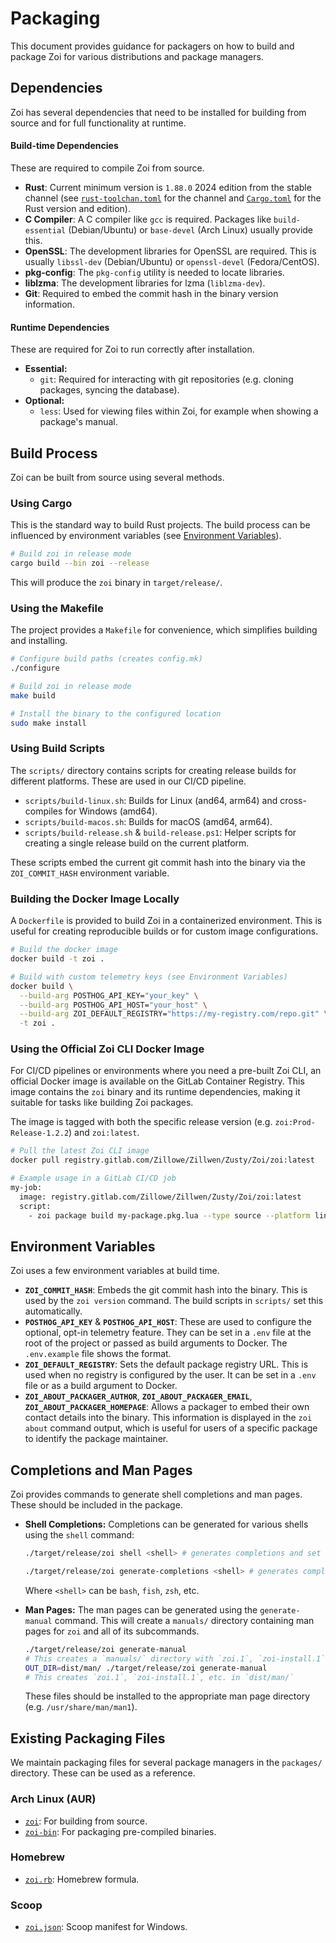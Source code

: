 # Packaging

This document provides guidance for packagers on how to build and package Zoi for various distributions and package managers.

## Dependencies

Zoi has several dependencies that need to be installed for building from source and for full functionality at runtime.

#### Build-time Dependencies

These are required to compile Zoi from source.

- **Rust**: Current minimum version is `1.88.0` 2024 edition from the stable channel (see [`rust-toolchan.toml`](./rust-toolchain.toml) for the channel and [`Cargo.toml`](./Cargo.toml) for the Rust version and edition).
- **C Compiler**: A C compiler like `gcc` is required. Packages like `build-essential` (Debian/Ubuntu) or `base-devel` (Arch Linux) usually provide this.
- **OpenSSL**: The development libraries for OpenSSL are required. This is usually `libssl-dev` (Debian/Ubuntu) or `openssl-devel` (Fedora/CentOS).
- **pkg-config**: The `pkg-config` utility is needed to locate libraries.
- **liblzma**: The development libraries for lzma (`liblzma-dev`).
- **Git**: Required to embed the commit hash in the binary version information.

#### Runtime Dependencies

These are required for Zoi to run correctly after installation.

- **Essential:**
  - `git`: Required for interacting with git repositories (e.g. cloning packages, syncing the database).
- **Optional:**
  - `less`: Used for viewing files within Zoi, for example when showing a package's manual.

## Build Process

Zoi can be built from source using several methods.

### Using Cargo

This is the standard way to build Rust projects. The build process can be influenced by environment variables (see [Environment Variables](#environment-variables)).

```sh
# Build zoi in release mode
cargo build --bin zoi --release
```

This will produce the `zoi` binary in `target/release/`.

### Using the Makefile

The project provides a `Makefile` for convenience, which simplifies building and installing.

```sh
# Configure build paths (creates config.mk)
./configure

# Build zoi in release mode
make build

# Install the binary to the configured location
sudo make install
```

### Using Build Scripts

The `scripts/` directory contains scripts for creating release builds for different platforms. These are used in our CI/CD pipeline.

- `scripts/build-linux.sh`: Builds for Linux (and64, arm64) and cross-compiles for Windows (amd64).
- `scripts/build-macos.sh`: Builds for macOS (amd64, arm64).
- `scripts/build-release.sh` & `build-release.ps1`: Helper scripts for creating a single release build on the current platform.

These scripts embed the current git commit hash into the binary via the `ZOI_COMMIT_HASH` environment variable.

### Building the Docker Image Locally

A `Dockerfile` is provided to build Zoi in a containerized environment. This is useful for creating reproducible builds or for custom image configurations.

```sh
# Build the docker image
docker build -t zoi .

# Build with custom telemetry keys (see Environment Variables)
docker build \
  --build-arg POSTHOG_API_KEY="your_key" \
  --build-arg POSTHOG_API_HOST="your_host" \
  --build-arg ZOI_DEFAULT_REGISTRY="https://my-registry.com/repo.git" \
  -t zoi .
```

### Using the Official Zoi CLI Docker Image

For CI/CD pipelines or environments where you need a pre-built Zoi CLI, an official Docker image is available on the GitLab Container Registry. This image contains the `zoi` binary and its runtime dependencies, making it suitable for tasks like building Zoi packages.

The image is tagged with both the specific release version (e.g. `zoi:Prod-Release-1.2.2`) and `zoi:latest`.

```sh
# Pull the latest Zoi CLI image
docker pull registry.gitlab.com/Zillowe/Zillwen/Zusty/Zoi/zoi:latest

# Example usage in a GitLab CI/CD job
my-job:
  image: registry.gitlab.com/Zillowe/Zillwen/Zusty/Zoi/zoi:latest
  script:
    - zoi package build my-package.pkg.lua --type source --platform linux-amd64
```

## Environment Variables

Zoi uses a few environment variables at build time.

- **`ZOI_COMMIT_HASH`**: Embeds the git commit hash into the binary. This is used by the `zoi version` command. The build scripts in `scripts/` set this automatically.
- **`POSTHOG_API_KEY`** & **`POSTHOG_API_HOST`**: These are used to configure the optional, opt-in telemetry feature. They can be set in a `.env` file at the root of the project or passed as build arguments to Docker. The `.env.example` file shows the format.
- **`ZOI_DEFAULT_REGISTRY`**: Sets the default package registry URL. This is used when no registry is configured by the user. It can be set in a `.env` file or as a build argument to Docker.
- **`ZOI_ABOUT_PACKAGER_AUTHOR`**, **`ZOI_ABOUT_PACKAGER_EMAIL`**, **`ZOI_ABOUT_PACKAGER_HOMEPAGE`**: Allows a packager to embed their own contact details into the binary. This information is displayed in the `zoi about` command output, which is useful for users of a specific package to identify the package maintainer.

## Completions and Man Pages

Zoi provides commands to generate shell completions and man pages. These should be included in the package.

- **Shell Completions:**
  Completions can be generated for various shells using the `shell` command:

  ```sh
  ./target/release/zoi shell <shell> # generates completions and set them up for the user
  ```

  ```sh
  ./target/release/zoi generate-completions <shell> # generates completions and prints them
  ```

  Where `<shell>` can be `bash`, `fish`, `zsh`, etc.

- **Man Pages:**
  The man pages can be generated using the `generate-manual` command. This will create a `manuals/` directory containing man pages for `zoi` and all of its subcommands.
  ```sh
  ./target/release/zoi generate-manual
  # This creates a `manuals/` directory with `zoi.1`, `zoi-install.1`, etc.
  OUT_DIR=dist/man/ ./target/release/zoi generate-manual
  # This creates `zoi.1`, `zoi-install.1`, etc. in `dist/man/`
  ```
  These files should be installed to the appropriate man page directory (e.g. `/usr/share/man/man1`).

## Existing Packaging Files

We maintain packaging files for several package managers in the `packages/` directory. These can be used as a reference.

### Arch Linux (AUR)

- [`zoi`](./packages/aur/zoi/PKGBUILD): For building from source.
- [`zoi-bin`](./packages/aur/zoi-bin/PKGBUILD): For packaging pre-compiled binaries.

### Homebrew

- [`zoi.rb`](./packages/brew/zoi.rb): Homebrew formula.

### Scoop

- [`zoi.json`](./packages/scoop/zoi.json): Scoop manifest for Windows.
